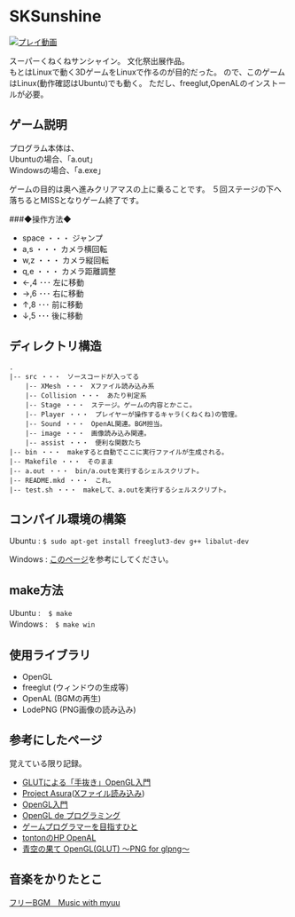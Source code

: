 # SKSunshine

[![プレイ動画](https://img.youtube.com/vi/AFtok0_41J0/0.jpg)](https://youtu.be/AFtok0_41J0)

スーパーくねくねサンシャイン。
文化祭出展作品。  
もとはLinuxで動く3DゲームをLinuxで作るのが目的だった。
ので、このゲームはLinux(動作確認はUbuntu)でも動く。
ただし、freeglut,OpenALのインストールが必要。


 ゲーム説明
-----------

プログラム本体は、  
Ubuntuの場合、「a.out」  
Windowsの場合、「a.exe」

ゲームの目的は奥へ進みクリアマスの上に乗ることです。
５回ステージの下へ落ちるとMISSとなりゲーム終了です。

###◆操作方法◆

- space	・・・ ジャンプ
- a,s	・・・ カメラ横回転
- w,z	・・・ カメラ縦回転
- q,e	・・・ カメラ距離調整
- ←,4	･･･ 左に移動
- →,6	･･･ 右に移動
- ↑,8	･･･ 前に移動
- ↓,5	･･･ 後に移動



ディレクトリ構造
----------------

	.
	|-- src ・・・　ソースコードが入ってる
		|-- XMesh ・・・　Xファイル読み込み系
		|-- Collision ・・・　あたり判定系
		|-- Stage ・・・　ステージ。ゲームの内容とかここ。
		|-- Player ・・・　プレイヤーが操作するキャラ(くねくね)の管理。
		|-- Sound ・・・　OpenAL関連。BGM担当。
		|-- image ・・・　画像読み込み関連。
		|-- assist ・・・　便利な関数たち
	|-- bin ・・・　makeすると自動でここに実行ファイルが生成される。
	|-- Makefile ・・・　そのまま
	|-- a.out ・・・　bin/a.outを実行するシェルスクリプト。
	|-- README.mkd ・・・　これ。
	|-- test.sh ・・・　makeして、a.outを実行するシェルスクリプト。


コンパイル環境の構築
--------
Ubuntu	:	`$ sudo apt-get install freeglut3-dev g++ libalut-dev`

Windows	:	[このページ](http://moto-net.github.io/programming/2012/11/12/OpenGLGame/)を参考にしてください。


make方法
--------
Ubuntu  :　`$ make`  
Windows :　`$ make win`


使用ライブラリ
--------
- OpenGL
- freeglut (ウィンドウの生成等)
- OpenAL (BGMの再生)
- LodePNG (PNG画像の読み込み)

参考にしたページ
----------------
覚えている限り記録。

- [GLUTによる「手抜き」OpenGL入門](http://www.wakayama-u.ac.jp/~tokoi/opengl/libglut.html)
- [Project Asura](http://asura.iaigiri.com/)([Xファイル読み込み](http://asura.iaigiri.com/OpenGL/gl44.html))
- [OpenGL入門](http://wisdom.sakura.ne.jp/system/opengl/index.html)
- [OpenGL de プログラミング](http://wiki.livedoor.jp/mikk_ni3_92/)
- [ゲームプログラマーを目指すひと](http://rudora7.blog81.fc2.com/blog-entry-310.html)
- [tontonのHP OpenAL](http://island.geocities.jp/v_no11/programing/OpenAL.html)
- [青空の果て OpenGL(GLUT) ～PNG for glpng～](http://www.web-sky.org/program/opengl/opengl01.html)


音楽をかりたとこ
----------------
[フリーBGM　Music with myuu](http://www.ne.jp/asahi/music/myuu/index.htm)

